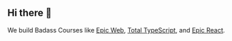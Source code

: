 ## Hi there 🍄

We build Badass Courses like [Epic Web](https://www.epicweb.dev), [Total TypeScript](https://www.totaltypescript.com), and [Epic React](https://epicreact.dev).

